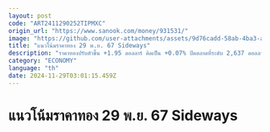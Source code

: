 ```yaml
---
layout: post
code: "ART2411290252TIPMXC"
origin_url: "https://www.sanook.com/money/931531/"
image: "https://github.com/user-attachments/assets/9d76cadd-58ab-4ba3-a9f6-b38028807a4b"
title: "แนวโน้มราคาทอง 29 พ.ย. 67 Sideways"
description: "ราคาทองปรับตัวขึ้น +1.95 ดอลลาร์ คิดเป็น +0.07% ปิดตลาดที่ระดับ 2,637 ดอลลาร์ คืนนี้สหรัฐฯ ไม่มีการเปิดเผยตัวเลขเศรษฐกิจที่สำคัญ คาดทอง Sideways"
category: "ECONOMY"
language: "th"
date: 2024-11-29T03:01:15.459Z
---
```


# แนวโน้มราคาทอง 29 พ.ย. 67 Sideways